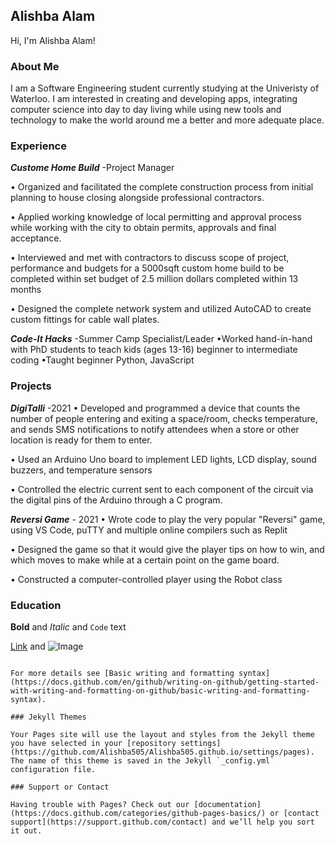 
## Alishba Alam
Hi, I'm Alishba Alam!

### **About Me**

I am a Software Engineering student currently studying at the Univeristy of Waterloo. I am interested in creating and developing apps, integrating computer science into day to day living while using new tools and technology to make the world around me a better and more adequate place.


### Experience
**_Custome Home Build_** -Project Manager 

• Organized and facilitated the complete construction process from initial planning to house closing alongside professional contractors.

• Applied working knowledge of local permitting and approval process while working with the city to obtain permits,
approvals and final acceptance.

• Interviewed and met with contractors to discuss scope of project, performance and budgets for a 5000sqft custom home
build to be completed within set budget of 2.5 million dollars completed within 13 months

• Designed the complete network system and utilized AutoCAD to create custom fittings for cable wall plates.

**_Code-It Hacks_** -Summer Camp Specialist/Leader
•Worked hand-in-hand with PhD students to teach kids (ages 13-16) beginner to intermediate coding
•Taught beginner Python, JavaScript 

### Projects
**_DigiTalli_** -2021
• Developed and programmed a device that counts the number of people entering and exiting a space/room, checks temperature, and sends SMS notifications to notify attendees when a store or other location is ready for them to enter. 

• Used an Arduino Uno board to implement LED lights, LCD display, sound buzzers, and temperature sensors 

•  Controlled the electric current sent to each component of the circuit via the digital pins of the Arduino through a C program. 

**_Reversi Game_** - 2021
• Wrote code to play the very popular "Reversi" game, using VS Code, puTTY and multiple online compilers such as Replit

• Designed the game so that it would give the player tips on how to win, and which moves to make while at a certain point on the game board.

• Constructed a computer-controlled player using the Robot class

### Education


**Bold** and _Italic_ and `Code` text

[Link](url) and ![Image](src)
```

For more details see [Basic writing and formatting syntax](https://docs.github.com/en/github/writing-on-github/getting-started-with-writing-and-formatting-on-github/basic-writing-and-formatting-syntax).

### Jekyll Themes

Your Pages site will use the layout and styles from the Jekyll theme you have selected in your [repository settings](https://github.com/Alishba505/Alishba505.github.io/settings/pages). The name of this theme is saved in the Jekyll `_config.yml` configuration file.

### Support or Contact

Having trouble with Pages? Check out our [documentation](https://docs.github.com/categories/github-pages-basics/) or [contact support](https://support.github.com/contact) and we’ll help you sort it out.
